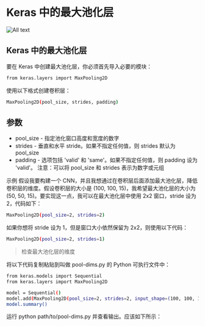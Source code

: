 # Keras 中的最大池化层

![All text](http://ww1.sinaimg.cn/large/dc05ba18ly1fnu1hd8czwj20ln0b2n0c.jpg)

## Keras 中的最大池化层

要在 Keras 中创建最大池化层，你必须首先导入必要的模块：

```bash
from keras.layers import MaxPooling2D
```

使用以下格式创建卷积层：

```bash
MaxPooling2D(pool_size, strides, padding)
```

## 参数

* pool_size - 指定池化窗口高度和宽度的数字
* strides - 垂直和水平 stride。如果不指定任何值，则 strides 默认为 pool_size
* padding - 选项包括 'valid' 和 'same'。如果不指定任何值，则 padding 设为 'valid'。
注意：可以将 pool_size 和 strides 表示为数字或元组

示例
假设我要构建一个 CNN，并且我想通过在卷积层后面添加最大池化层，降低卷积层的维度。假设卷积层的大小是 (100, 100, 15)，我希望最大池化层的大小为 (50, 50, 15)。要实现这一点，我可以在最大池化层中使用 2x2 窗口，stride 设为 2，代码如下：

```bash
MaxPooling2D(pool_size=2, strides=2)
```

如果你想将 stride 设为 1，但是窗口大小依然保留为 2x2，则使用以下代码：

```bash
MaxPooling2D(pool_size=2, strides=1)
```

>检查最大池化层的维度

将以下代码复制粘贴到叫做 pool-dims.py 的 Python 可执行文件中：

```bash
from keras.models import Sequential
from keras.layers import MaxPooling2D

model = Sequential()
model.add(MaxPooling2D(pool_size=2, strides=2, input_shape=(100, 100, 15)))
model.summary()
```

运行 python path/to/pool-dims.py 并查看输出。应该如下所示：
